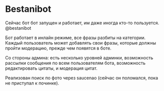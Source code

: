 # Bestanibot
Сейчас бот бот запущен и работает, им даже иногда кто-то пользуется. @bestanibot

Бот работает в инлайн режиме, все фразы разбиты на категории. Каждый пользователь может добавлять свои фразы, которые должны пройти модерацию, прежде чем появятся в боте.

Со стороны админа: есть несколько уровней админки, возможность рассылки сообщения по всем пользователям бота, возможность редактировать цитаты, и модерация цитат.

Реализован поиск по фото через saucenao (сейчас он поломался, пока не приступал к починке).
